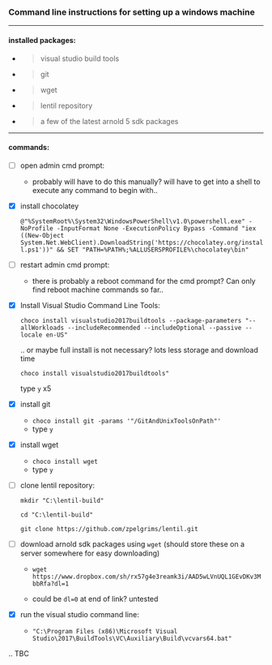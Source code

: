 ### Command line instructions for setting up a windows machine

---

#### installed packages:

- > visual studio build tools
- > git
- > wget
- > lentil repository
- > a few of the latest arnold 5 sdk packages

---

#### commands:

- [ ] open admin cmd prompt:
    - probably will have to do this manually? will have to get into a shell to execute any command to begin with..
    

- [x] install chocolatey

    ```@"%SystemRoot%\System32\WindowsPowerShell\v1.0\powershell.exe" -NoProfile -InputFormat None -ExecutionPolicy Bypass -Command "iex ((New-Object System.Net.WebClient).DownloadString('https://chocolatey.org/install.ps1'))" && SET "PATH=%PATH%;%ALLUSERSPROFILE%\chocolatey\bin"```

- [ ] restart admin cmd prompt:

    - there is probably a reboot command for the cmd prompt? Can only find reboot machine commands so far..

- [x] Install Visual Studio Command Line Tools:

    `choco install visualstudio2017buildtools --package-parameters "--allWorkloads --includeRecommended --includeOptional --passive --locale en-US"`

    .. or maybe full install is not necessary? lots less storage and download time

    `choco install visualstudio2017buildtools"`

    type `y` x5

- [x] install git

    - `choco install git -params '"/GitAndUnixToolsOnPath"'`
    - type `y`

- [x] install wget

    - `choco install wget`
    - type `y`

- [ ] clone lentil repository:
    
    `mkdir "C:\lentil-build"`

    `cd "C:\lentil-build"`

    `git clone https://github.com/zpelgrims/lentil.git`


- [ ] download arnold sdk packages using `wget` (should store these on a server somewhere for easy downloading)

    - `wget https://www.dropbox.com/sh/rx57g4e3reamk3i/AAD5wLVnUQL1GEvDKv3MbbRfa?dl=1`

    - could be `dl=0` at end of link? untested


- [x] run the visual studio command line:

    - ```"C:\Program Files (x86)\Microsoft Visual Studio\2017\BuildTools\VC\Auxiliary\Build\vcvars64.bat"```


.. TBC